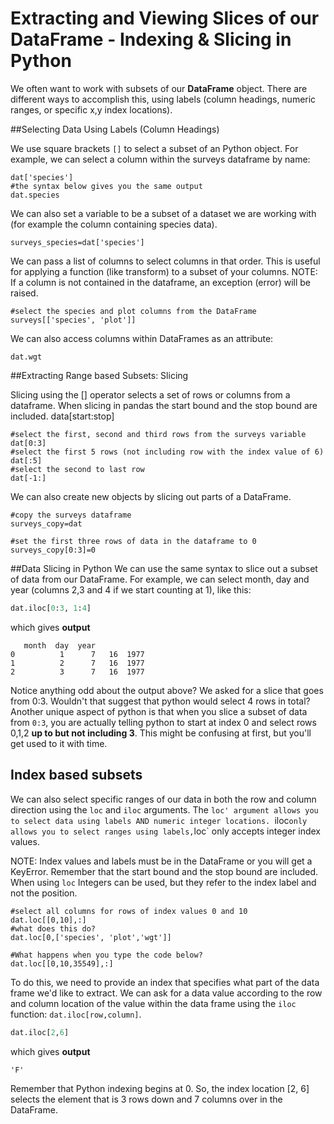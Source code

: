 # Extracting and Viewing Slices of our DataFrame - Indexing & Slicing in Python
We often want to work with subsets of our  **DataFrame** object. There are different ways to accomplish this, using labels (column headings, numeric ranges, or specific x,y index locations). 


##Selecting Data Using Labels (Column Headings)

We use square brackets `[]` to select a subset of an Python object. For example, we can select a column within the surveys dataframe by name:

	dat['species']
	#the syntax below gives you the same output
	dat.species

We can also set a variable to be a subset of a dataset we are working with (for example the column containing species data). 

	surveys_species=dat['species']

We can pass a list of columns to select columns in that order. This is useful for applying a function (like transform) to a subset of your columns.  NOTE: If a column is not contained in the dataframe, an exception (error) will be raised. 
	
	#select the species and plot columns from the DataFrame
	surveys[['species', 'plot']]

We can also access columns within DataFrames as an attribute:

	dat.wgt

##Extracting Range based Subsets: Slicing 

Slicing using the [] operator selects a set of rows or columns from a dataframe. When slicing in pandas the start bound and the stop bound are included. data[start:stop]

	#select the first, second and third rows from the surveys variable
	dat[0:3]
	#select the first 5 rows (not including row with the index value of 6)
	dat[:5]
	#select the second to last row
	dat[-1:]


We can also create new objects by slicing out parts of a DataFrame. 

	#copy the surveys dataframe
	surveys_copy=dat
	
	#set the first three rows of data in the dataframe to 0
	surveys_copy[0:3]=0

##Data Slicing in Python
We can use the same syntax to slice out a subset of data from our DataFrame. For example, we can select month, day and year (columns 2,3 and 4 if we start counting at 1), like this:

```python
dat.iloc[0:3, 1:4]
```
which gives **output**
```
   month  day  year
0          1      7   16  1977
1          2      7   16  1977
2          3      7   16  1977
```

Notice anything odd about the output above? We asked for a slice that goes from 0:3. Wouldn't that suggest that python would select 4 rows in total? Another unique aspect of python is that when you slice a subset of data from `0:3`, you are actually telling python to start at index 0 and select rows 0,1,2 **up to but not including 3**. This might be confusing at first, but you'll get used to it with time. 


## Index based subsets

We can also select specific ranges of our data in both the row and column direction using the `loc` and `iloc` arguments. The `loc' argument allows you to select data using labels AND numeric integer locations. `iloc` only allows you to select ranges using labels, `loc` only accepts integer index values.

NOTE: Index values and labels must be in the DataFrame or you will get a KeyError. Remember that the start bound and the stop bound are included. When using `loc` Integers can be used, but they refer to the index label and not the position.

	#select all columns for rows of index values 0 and 10
	dat.loc[[0,10],:]
	#what does this do?
	dat.loc[0,['species', 'plot','wgt']]
	
	#What happens when you type the code below?
	dat.loc[[0,10,35549],:]


To do this, we need to provide an index that specifies what part of the data frame we'd like to extract. We can ask for a data value according to the row and column location of the value within the data frame using the `iloc` function: `dat.iloc[row,column]`.


```python
dat.iloc[2,6]
```

which gives **output**
```
'F'
```

Remember that Python indexing begins at 0. So, the index location [2, 6] selects the element that is 3 rows down and 7 columns over in the DataFrame. 


